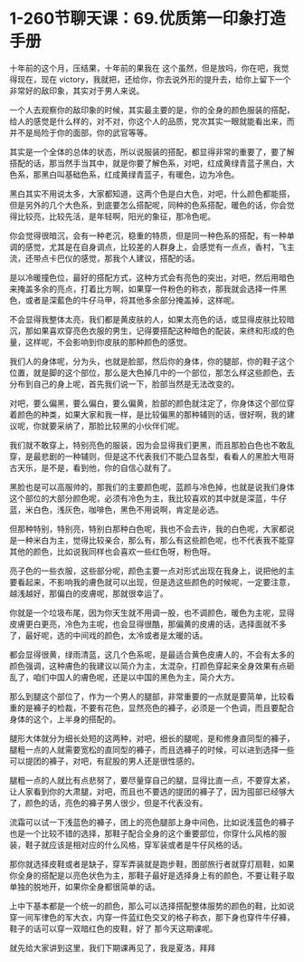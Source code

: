 # 1-260节聊天课：69.优质第一印象打造手册

十年前的这个月，压结果，十年前的果我在 这个虽然，但是放吗，你在吧，我觉得现在，现在 victory，我就把，还给你，你去说外形的提升去，给你上留下一个非常好的敌印象，其实对于男人来说。

一个人去观察你的敌印象的时候，其实最主要的是，你的全身的颜色服装的搭配，给人的感觉是什么样的，对不对，你这个人的品质，党次其实一眼就能看出来，而并不是局险于你的面部，你的武官等等。

其实是一个全体的总体的状态，所以说服装的搭配，都显得非常的重要了，要了解搭配的话，那当然手当其中，就是你要了解色系，对吧，红成黄绿青蓝子黑白，大色系，那黑白叫基础色系，红成黄绿青蓝子，有暖色，边为冷色。

黑白其实不用说太多，大家都知道，这两个色是白大色，对吧，什么颜色都能搭，但是另外的几个大色系，到底要怎么搭配呢，同种的色系搭配，暖色的话，你会觉得比较亮，比较先活，是年轻啊，阳光的象征，那冷色呢。

你会觉得很暗沉，会有一种老沉，稳重的特质，但是同一种色系的搭配，有一种单调的感觉，尤其是在自身调点，比较差的人群身上，会感觉有一点点，香村，飞主流，还带点卡巴仪的感觉，那我个人建议，搭配的话。

是以冷暖撞色位，最好的搭配方式，这种方式会有亮色的突出，对吧，然后用暗色来掩盖多余的亮点，打着比方啊，如果穿一件粉色的称衣，那我就会选择一件黑色，或者是深藍色的牛仔马甲，将其他多余部分掩盖掉，这样呢。

不会显得我整体太亮，我们都是黄皮肤的人，如果太亮色的话，或显得皮肤比较暗沉，那如果喜欢穿亮色衣服的男生，记得要搭配这种暗色的配装，来终和形成的色量，这样呢，不会影响到你皮肤的那种颜色的感觉。

我们人的身体呢，分为头，也就是脸部，然后你的身体，你的腿部，你的鞋子这个位置，就是脚的这个部位，那么是大色掉几中的一个部位，那怎么样这些颜色，去分布到自己的身上呢，首先我们说一下，脸部当然是无法改变的。

对吧，要么偏黑，要么偏白，要么偏黄，脸部的颜色就注定了，你身体这个部位穿着颜色的种类，如果大家和我一样，是比较偏黑的那种辅则的话，很好啊，我的建议呢，你就要采纳了，那脸比较黑的小伙伴们呢。

我们就不敢穿上，特别亮色的服装，因为会显得我们更黑，而且那脸白色也不敢乱穿，是最悲剧的一种辅则，但是这不代表我们不能凸显各型，看看人的黑脸大甩哥古天乐，是不是，看到他，你的自信心就有了。

黑脸也是可以高服帅的，那我们的主要颜色呢，蓝颜与冷色掉，也就是说我们身体这个部位的大部分颜色呢，必须有冷色为主，我比较喜欢的其中就是深蓝，牛仔蓝，米白色，浅灰色，咖啡色，黑色不用说啊，肯定是必选。

但那种特别，特别亮，特别白那种白色呢，我也不会去许，我的白色呢，大家都说是一种米白为主，觉得比较亲合，那么有，那么有这些颜色呢，也不代表我不能穿其他的颜色，比如说我同样也会喜欢一些红色呀，粉色呀。

亮子色的一些衣服，这些部分呢，颜色主要一点对形式出现在我身上，说把他的主要看起来，不影响我的膚色就可以出现，但是选这些颜色的时候呢，一定要注意，越浅越好，那偏白的皮膚呢，那就很幸运了。

你就是一个垃圾布尾，因为你天生就不用调一股，也不调颜色，暖色为主呢，显得皮膚更白更亮，冷色为主呢，也会显得很酷，那偏黄的皮膚的话，选择面就不多了，最好呢，选的中间戏的颜色，太冷或者是太暖的话。

都会显得很黄，绿雨清蓝，这几个色系呢，是最适合黄色皮膚人的，不会有太多的颜色强调，这种膚色的我建议以简介为主，太混杂，打颜色穿起来全身效果有点砸乱了，咱们中国人的膚色呢，还是以中国的黑色为主，简介大方。

那么到腿这个部位了，作为一个男人的腿部，非常重要的一点就是要简单，比较看重的是褲子的检裁，不要有花色，显然亮色的褲子，必须是一个色调，而且要配合身体的这个，上半身的搭配的。

腿形大体就分为细长处短的这两种，对吧，细长的腿呢，是和修身直同型的褲子，腿粗一点的人就需要宽松的直同型的褲子，而且选褲子的时候，可以进到选择一些可以提团的褲子，对吧，有屁股的男人还是很性感的。

腿粗一点的人就比有点悲努了，要尽量穿自己的腿，显得比直一点，不要穿太紧，让人家看到你的大肃腿，对吧，而且也不要选的提团的褲子了，因为囤部已经够大了，颜色的话，亮色的褲子男人很少，但是不代表没有。

流霜可以试一下浅蓝色的褲子，团上的亮色腿部上身中间色，比如说浅蓝色的褲子也是一个比较不错的选择，那鞋子配合全身的这个重要部位，你穿什么风格的服装，鞋子就应该是相对应的什么风格，穿军装或者是牛仔风格的话。

那你就选择皮鞋或者是缺子，穿军弄装就是跑步鞋，图部旅行者就穿灯扇鞋，如果你全身的搭配是以亮色状色为主，那鞋子最好是选择身上有的颜色，不要让鞋子取单独的脱地开，如果你全身都很简单的话。

上中下基本都是一个统一的颜色，那么可以选择搭配整体服势的颜色的鞋，比如说穿一间军律色的军大衣，内穿一件蓝红色交叉的格子称衣，那下身也穿件牛仔褲，鞋子的话可以穿一双暗红色的皮鞋，好了 那今天这期课呢。

就先给大家讲到这里，我们下期课再见了，我是夏洛，拜拜